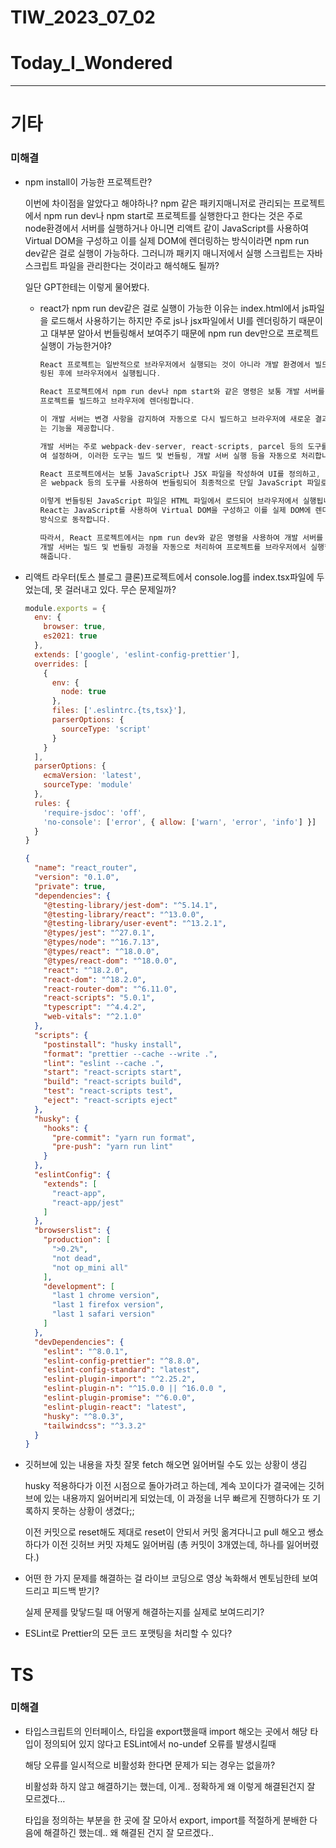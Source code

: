 # TIW_2023_07_02

# Today_I_Wondered

---

# 기타

### 미해결

- npm install이 가능한 프로젝트란?
    
    이번에 차이점을 알았다고 해야하나? npm 같은 패키지매니저로 관리되는 프로젝트에서 npm run dev나 npm start로 프로젝트를 실행한다고 한다는 것은 주로 node환경에서 서버를 실행하거나 아니면 리액트 같이 JavaScript를 사용하여 Virtual DOM을 구성하고 이를 실제 DOM에 렌더링하는 방식이라면 npm run dev같은 걸로 실행이 가능하다. 그러니까 패키지 매니저에서 실행 스크립트는 자바스크립트 파일을 관리한다는 것이라고 해석해도 될까?
    
    일단 GPT한테는 이렇게 물어봤다.
    
    - react가 npm run dev같은 걸로 실행이 가능한 이유는 index.html에서 js파일을 로드해서 사용하기는 하지만 주로 js나 jsx파일에서 UI를 렌더링하기 때문이고 대부분 알아서 번들링해서 보여주기 때문에 npm run dev만으로 프로젝트 실행이 가능한거야?
        
        ```jsx
        React 프로젝트는 일반적으로 브라우저에서 실행되는 것이 아니라 개발 환경에서 빌드되고 번들
        링된 후에 브라우저에서 실행됩니다.
        
        React 프로젝트에서 npm run dev나 npm start와 같은 명령은 보통 개발 서버를 실행하여
        프로젝트를 빌드하고 브라우저에 렌더링합니다. 
        
        이 개발 서버는 변경 사항을 감지하여 자동으로 다시 빌드하고 브라우저에 새로운 결과를 제공하
        는 기능을 제공합니다. 
        
        개발 서버는 주로 webpack-dev-server, react-scripts, parcel 등의 도구를 사용하
        여 설정하며, 이러한 도구는 빌드 및 번들링, 개발 서버 실행 등을 자동으로 처리합니다.
        
        React 프로젝트에서는 보통 JavaScript나 JSX 파일을 작성하여 UI를 정의하고, 이 파일들
        은 webpack 등의 도구를 사용하여 번들링되어 최종적으로 단일 JavaScript 파일로 묶입니다.
        
        이렇게 번들링된 JavaScript 파일은 HTML 파일에서 로드되어 브라우저에서 실행됩니다. 
        React는 JavaScript를 사용하여 Virtual DOM을 구성하고 이를 실제 DOM에 렌더링하는 
        방식으로 동작합니다.
        
        따라서, React 프로젝트에서는 npm run dev와 같은 명령을 사용하여 개발 서버를 실행하고,
        개발 서버는 빌드 및 번들링 과정을 자동으로 처리하여 프로젝트를 브라우저에서 실행할 수 있게
        해줍니다.
        ```
        
- 리액트 라우터(토스 블로그 클론)프로젝트에서 console.log를 index.tsx파일에 두었는데, 못 걸러내고 있다. 무슨 문제일까?
    
    ```jsx
    module.exports = {
      env: {
        browser: true,
        es2021: true
      },
      extends: ['google', 'eslint-config-prettier'],
      overrides: [
        {
          env: {
            node: true
          },
          files: ['.eslintrc.{ts,tsx}'],
          parserOptions: {
            sourceType: 'script'
          }
        }
      ],
      parserOptions: {
        ecmaVersion: 'latest',
        sourceType: 'module'
      },
      rules: {
        'require-jsdoc': 'off',
        'no-console': ['error', { allow: ['warn', 'error', 'info'] }]
      }
    }
    ```
    
    ```json
    {
      "name": "react_router",
      "version": "0.1.0",
      "private": true,
      "dependencies": {
        "@testing-library/jest-dom": "^5.14.1",
        "@testing-library/react": "^13.0.0",
        "@testing-library/user-event": "^13.2.1",
        "@types/jest": "^27.0.1",
        "@types/node": "^16.7.13",
        "@types/react": "^18.0.0",
        "@types/react-dom": "^18.0.0",
        "react": "^18.2.0",
        "react-dom": "^18.2.0",
        "react-router-dom": "^6.11.0",
        "react-scripts": "5.0.1",
        "typescript": "^4.4.2",
        "web-vitals": "^2.1.0"
      },
      "scripts": {
        "postinstall": "husky install",
        "format": "prettier --cache --write .",
        "lint": "eslint --cache .",
        "start": "react-scripts start",
        "build": "react-scripts build",
        "test": "react-scripts test",
        "eject": "react-scripts eject"
      },
      "husky": {
        "hooks": {
          "pre-commit": "yarn run format",
          "pre-push": "yarn run lint"
        }
      },
      "eslintConfig": {
        "extends": [
          "react-app",
          "react-app/jest"
        ]
      },
      "browserslist": {
        "production": [
          ">0.2%",
          "not dead",
          "not op_mini all"
        ],
        "development": [
          "last 1 chrome version",
          "last 1 firefox version",
          "last 1 safari version"
        ]
      },
      "devDependencies": {
        "eslint": "^8.0.1",
        "eslint-config-prettier": "^8.8.0",
        "eslint-config-standard": "latest",
        "eslint-plugin-import": "^2.25.2",
        "eslint-plugin-n": "^15.0.0 || ^16.0.0 ",
        "eslint-plugin-promise": "^6.0.0",
        "eslint-plugin-react": "latest",
        "husky": "^8.0.3",
        "tailwindcss": "^3.3.2"
      }
    }
    ```
    
- 깃허브에 있는 내용을 자칫 잘못 fetch 해오면 잃어버릴 수도 있는 상황이 생김
    
    husky 적용하다가 이전 시점으로 돌아가려고 하는데, 계속 꼬이다가 결국에는 깃허브에 있는 내용까지 잃어버리게 되었는데, 이 과정을 너무 빠르게 진행하다가 또 기록하지 못하는 상황이 생겼다;;
    
    이전 커밋으로 reset해도 제대로 reset이 안되서 커밋 옮겨다니고 pull 해오고 쌩쇼하다가 이전 깃허브 커밋 자체도 잃어버림 (총 커밋이 3개였는데, 하나를 잃어버렸다.)
    
- 어떤 한 가지 문제를 해결하는 걸 라이브 코딩으로 영상 녹화해서 멘토님한테 보여드리고 피드백 받기?
    
    실제 문제를 맞닿드릴 때 어떻게 해결하는지를 실제로 보여드리기?
    
- ESLint로 Prettier의 모든 코드 포맷팅을 처리할 수 있다?

# TS

### 미해결

- 타입스크립트의 인터페이스, 타입을 export했을때 import 해오는 곳에서 해당 타입이 정의되어 있지 않다고 ESLint에서 no-undef 오류를 발생시킬때
    
    해당 오류를 일시적으로 비활성화 한다면 문제가 되는 경우는 없을까?
    
    비활성화 하지 않고 해결하기는 했는데, 이게.. 정확하게 왜 이렇게 해결된건지 잘 모르겠다…
    
    타입을 정의하는 부분을 한 곳에 잘 모아서 export, import를 적절하게 분배한 다음에 해결하긴 했는데.. 왜 해결된 건지 잘 모르겠다..